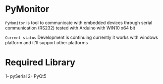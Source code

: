 # PyMonitor
 `PyMonitor` is tool to communicate with embedded devices through serial communication (RS232)
  tested with Arduino with WIN10 x64 bit
  
  `Current status` Development is continuing currently it works with windows platform and it'll support
  other platforms
  
# Required Library
  1- pySerial
  2- PyQt5